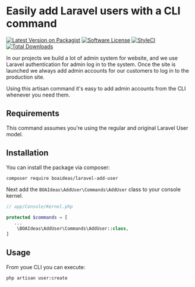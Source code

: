 # Easily add Laravel users with a CLI command
[![Latest Version on Packagist](https://img.shields.io/packagist/v/boaideas/laravel-add-user.svg?style=flat-square)](https://packagist.org/packages/boaideas/laravel-add-user)
[![Software License](https://img.shields.io/badge/license-MIT-brightgreen.svg?style=flat-square)](LICENSE.md)
[![StyleCI](https://styleci.io/repos/100930843/shield?branch=master)](https://styleci.io/repos/100930843)
[![Total Downloads](https://img.shields.io/packagist/dt/boaideas/laravel-add-user.svg?style=flat-square)](https://packagist.org/packages/boaideas/laravel-add-user)

In our projects we build a lot of admin system for website, and we use Laravel authentication for admin log in to the system. Once the site is launched we always add admin accounts for our customers to log in to the production site.

Using this artisan command it's easy to add admin accounts from the CLI whenever you need them.

## Requirements

This command assumes you're using the regular and original Laravel User model.

## Installation

You can install the package via composer:

```bash
composer require boaideas/laravel-add-user
```

Next add the `BOAIdeas\AddUser\Commands\AddUser` class to your console kernel.

```php
// app/Console/Kernel.php

protected $commands = [
   ...
    \BOAIdeas\AddUser\Commands\AddUser::class,
]
```

## Usage

From youe CLI you can execute:

```bash
php artisan user:create
```
